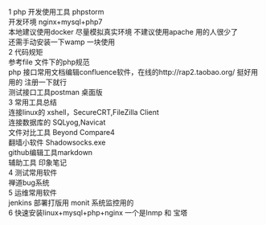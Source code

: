 1 php 开发使用工具 phpstorm  
  开发环境 nginx+mysql+php7  
  本地建议使用docker 尽量模拟真实环境  不建议使用apache 用的人很少了  
 还需手动安装一下wamp 一块使用   
2 代码规矩  
  参考file 文件下的php规范    
  php 接口常用文档编辑confluence软件，在线的http://rap2.taobao.org/ 挺好用用的 注册一下就行      
  测试接口工具postman 桌面版   
3 常用工具总结  
  连接linux的 xshell，SecureCRT,FileZilla Client  
  连接数据库的 SQLyog,Navicat   
  文件对比工具  Beyond Compare4  
  翻墙小软件   Shadowsocks.exe  
  github编辑工具markdown  
  辅助工具  印象笔记  
4 测试常用软件  
  禅道bug系统  
5 运维常用软件  
  jenkins 部署打版用
  monit  系统监控用的  
6 快速安装linux+mysql+php+nginx  一个是lnmp  和 宝塔





 
   
  

  